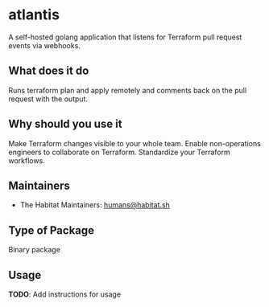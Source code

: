 # atlantis

A self-hosted golang application that listens for Terraform pull request events via webhooks.

## What does it do

Runs terraform plan and apply remotely and comments back on the pull request with the output.

## Why should you use it

Make Terraform changes visible to your whole team.
Enable non-operations engineers to collaborate on Terraform.
Standardize your Terraform workflows.

## Maintainers

* The Habitat Maintainers: <humans@habitat.sh>

## Type of Package

Binary package

## Usage

**TODO**: Add instructions for usage
